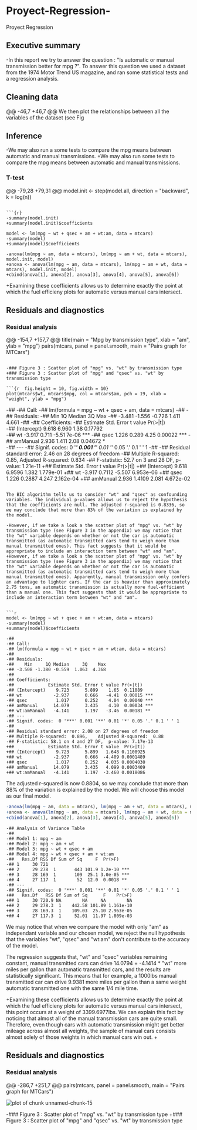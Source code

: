Proyect-Regression-
===================

Proyect Regression 
## Executive summary
  
 -In this report we try to answer the question : "Is automatic or manual transmission better for mpg ?". To answer this question we used a dataset from the 1974 Motor Trend US magazine, and ran some statistical tests and a regression analysis. 
 
  
  ## Cleaning data
  
 @@ -46,7 +46,7 @@ We then plot the relationships between all the variables of the dataset (see Fig
  
  ## Inference
  
 -We may also run a some tests to compare the mpg means between automatic and manual transmissions.
 +We may also run some tests to compare the mpg means between automatic and manual transmissions.
  
  ### T-test
  
 @@ -79,28 +79,31 @@ model.init <- step(model.all, direction = "backward", k = log(n))
  ```
  
  ```{r}
 -summary(model.init)
 +summary(model.init)$coefficients
  ```
  
 
    
  ```{r}
  model <- lm(mpg ~ wt + qsec + am + wt:am, data = mtcars)
 -summary(model)
 +summary(model)$coefficients
  ```
  
 
  
  ```{r}
 -anova(lm(mpg ~ am, data = mtcars), lm(mpg ~ am + wt, data = mtcars), model.init, model)
 +anova <- anova(lm(mpg ~ am, data = mtcars), lm(mpg ~ am + wt, data = mtcars), model.init, model)
 +cbind(anova[1], anova[2], anova[3], anova[4], anova[5], anova[6])
  ```
  
 
 +Examining these coefficients allows us to determine exactly the point at which the fuel efficieny plots for automatic versus manual cars intersect.
 
  ## Residuals and diagnostics
  
  ### Residual analysis
 @@ -154,7 +157,7 @@ title(main = "Mpg by transmission type", xlab = "am", ylab = "mpg")
  pairs(mtcars, panel = panel.smooth, main = "Pairs graph for MTCars")
  ```
  
 -### Figure 3 : Scatter plot of "mpg" vs. "wt" by transmission type
 +### Figure 3 : Scatter plot of "mpg" and "qsec" vs. "wt" by transmission type
  
  ```{r  fig.height = 10, fig.width = 10}
  plot(mtcars$wt, mtcars$mpg, col = mtcars$am, pch = 19, xlab = "weight", ylab = "mpg")

 ```
 -## 
 -## Call:
 -## lm(formula = mpg ~ wt + qsec + am, data = mtcars)
 -## 
 -## Residuals:
 -##    Min     1Q Median     3Q    Max 
 -## -3.481 -1.556 -0.726  1.411  4.661 
 -## 
 -## Coefficients:
 -##             Estimate Std. Error t value Pr(>|t|)    
 -## (Intercept)    9.618      6.960    1.38  0.17792    
 -## wt            -3.917      0.711   -5.51    7e-06 ***
 -## qsec           1.226      0.289    4.25  0.00022 ***
 -## amManual       2.936      1.411    2.08  0.04672 *  
 -## ---
 -## Signif. codes:  0 '***' 0.001 '**' 0.01 '*' 0.05 '.' 0.1 ' ' 1
 -## 
 -## Residual standard error: 2.46 on 28 degrees of freedom
 -## Multiple R-squared:  0.85,  Adjusted R-squared:  0.834 
 -## F-statistic: 52.7 on 3 and 28 DF,  p-value: 1.21e-11
 +##             Estimate Std. Error t value  Pr(>|t|)
 +## (Intercept)    9.618     6.9596   1.382 1.779e-01
 +## wt            -3.917     0.7112  -5.507 6.953e-06
 +## qsec           1.226     0.2887   4.247 2.162e-04
 +## amManual       2.936     1.4109   2.081 4.672e-02
  ```
  
  The BIC algorithm tells us to consider "wt" and "qsec" as confounding variables. The individual p-values allows us to reject the hypothesis that the coefficients are null. The adjusted r-squared is 0.8336, so we may conclude that more than 83% of the variation is explained by the model.
  
 -However, if we take a look a the scatter plot of "mpg" vs. "wt" by transmission type (see Figure 3 in the appendix) we may notice that the "wt" variable depends on whether or not the car is automatic transmitted (as automatic transmitted cars tend to weigh more than manual transmitted ones). This fact suggests that it would be appropriate to include an interaction term between "wt" and "am".
 +However, if we take a look a the scatter plot of "mpg" vs. "wt" by transmission type (see Figure 3 in the appendix) we may notice that the "wt" variable depends on whether or not the car is automatic transmitted (as automatic transmitted cars tend to weigh more than manual transmitted ones). Apparently, manual transmission only confers an advantage to lighter cars. If the car is heavier than approximately 2.75 tons, an automatic transmission is actually more fuel-efficient than a manual one. This fact suggests that it would be appropriate to include an interaction term between "wt" and "am".
  
  
  ```r
  model <- lm(mpg ~ wt + qsec + am + wt:am, data = mtcars)
 -summary(model)
 +summary(model)$coefficients
  ```
  
  ```
 -## 
 -## Call:
 -## lm(formula = mpg ~ wt + qsec + am + wt:am, data = mtcars)
 -## 
 -## Residuals:
 -##    Min     1Q Median     3Q    Max 
 -## -3.508 -1.380 -0.559  1.063  4.368 
 -## 
 -## Coefficients:
 -##             Estimate Std. Error t value Pr(>|t|)    
 -## (Intercept)    9.723      5.899    1.65  0.11089    
 -## wt            -2.937      0.666   -4.41  0.00015 ***
 -## qsec           1.017      0.252    4.04  0.00040 ***
 -## amManual      14.079      3.435    4.10  0.00034 ***
 -## wt:amManual   -4.141      1.197   -3.46  0.00181 ** 
 -## ---
 -## Signif. codes:  0 '***' 0.001 '**' 0.01 '*' 0.05 '.' 0.1 ' ' 1
 -## 
 -## Residual standard error: 2.08 on 27 degrees of freedom
 -## Multiple R-squared:  0.896,	Adjusted R-squared:  0.88 
 -## F-statistic: 58.1 on 4 and 27 DF,  p-value: 7.17e-13
 +##             Estimate Std. Error t value  Pr(>|t|)
 +## (Intercept)    9.723      5.899   1.648 0.1108925
 +## wt            -2.937      0.666  -4.409 0.0001489
 +## qsec           1.017      0.252   4.035 0.0004030
 +## amManual      14.079      3.435   4.099 0.0003409
 +## wt:amManual   -4.141      1.197  -3.460 0.0018086
  ```
  
  The adjusted r-squared is now 0.8804, so we may conclude that more than 88% of the variation is explained by the model. We will choose this model as our final model.
  
  
  ```r
 -anova(lm(mpg ~ am, data = mtcars), lm(mpg ~ am + wt, data = mtcars), model.init, model)
 +anova <- anova(lm(mpg ~ am, data = mtcars), lm(mpg ~ am + wt, data = mtcars), model.init, model)
 +cbind(anova[1], anova[2], anova[3], anova[4], anova[5], anova[6])
  ```
  
  ```
 -## Analysis of Variance Table
 -## 
 -## Model 1: mpg ~ am
 -## Model 2: mpg ~ am + wt
 -## Model 3: mpg ~ wt + qsec + am
 -## Model 4: mpg ~ wt + qsec + am + wt:am
 -##   Res.Df RSS Df Sum of Sq     F  Pr(>F)    
 -## 1     30 721                               
 -## 2     29 278  1       443 101.9 1.2e-10 ***
 -## 3     28 169  1       109  25.1 3.0e-05 ***
 -## 4     27 117  1        52  12.0  0.0018 ** 
 -## ---
 -## Signif. codes:  0 '***' 0.001 '**' 0.01 '*' 0.05 '.' 0.1 ' ' 1
 +##   Res.Df   RSS Df Sum of Sq      F    Pr(>F)
 +## 1     30 720.9 NA        NA     NA        NA
 +## 2     29 278.3  1    442.58 101.89 1.161e-10
 +## 3     28 169.3  1    109.03  25.10 2.963e-05
 +## 4     27 117.3  1     52.01  11.97 1.809e-03
  ```
  
  We may notice that when we compare the model with only "am" as independant variable and our chosen model, we reject the null hypothesis that the variables "wt", "qsec" and "wt:am" don't contribute to the accuracy of the model.
  
  The regression suggests that, "wt" and "qsec" variables remaining constant, manual transmitted cars can drive 14.0794 + -4.1414 * "wt" more miles per gallon than automatic transmitted cars, and the results are statistically significant. This means that for example, a 1000lbs manual transmitted car can drive 9.9381 more miles per gallon than a same weight automatic transmitted one with the same 1/4 mile time.
  
 +Examining these coefficients allows us to determine exactly the point at which the fuel efficieny plots for automatic versus manual cars intersect, this point occurs at a weight of 3399.6977lbs. We can explain this fact by noticing that almost all of the manual transmission cars are quite small. Therefore, even though cars with automatic transmission might get better mileage across almost all weights, the sample of manual cars consists almost solely of those weights in which manual cars win out.
 +
  ## Residuals and diagnostics
  
  ### Residual analysis
 @@ -286,7 +251,7 @@ pairs(mtcars, panel = panel.smooth, main = "Pairs graph for MTCars")
  
  ![plot of chunk unnamed-chunk-15](figure/unnamed-chunk-15.png) 
  
 -### Figure 3 : Scatter plot of "mpg" vs. "wt" by transmission type
 +### Figure 3 : Scatter plot of "mpg" and "qsec" vs. "wt" by transmission type
  
  
